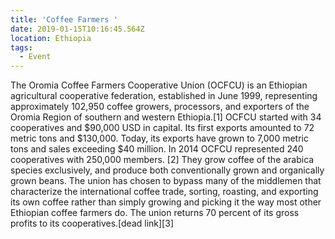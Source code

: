 ```yaml
---
title: 'Coffee Farmers '
date: 2019-01-15T10:16:45.564Z
location: Ethiopia
tags:
  - Event
---
```

The Oromia Coffee Farmers Cooperative Union (OCFCU) is an Ethiopian agricultural cooperative federation, established in June 1999, representing approximately 102,950 coffee growers, processors, and exporters of the Oromia Region of southern and western Ethiopia.\[1] OCFCU started with 34 cooperatives and $90,000 USD in capital. Its first exports amounted to 72 metric tons and $130,000. Today, its exports have grown to 7,000 metric tons and sales exceeding $40 million. In 2014 OCFCU represented 240 cooperatives with 250,000 members. \[2] They grow coffee of the arabica species exclusively, and produce both conventionally grown and organically grown beans. The union has chosen to bypass many of the middlemen that characterize the international coffee trade, sorting, roasting, and exporting its own coffee rather than simply growing and picking it the way most other Ethiopian coffee farmers do. The union returns 70 percent of its gross profits to its cooperatives.\[dead link]\[3]
